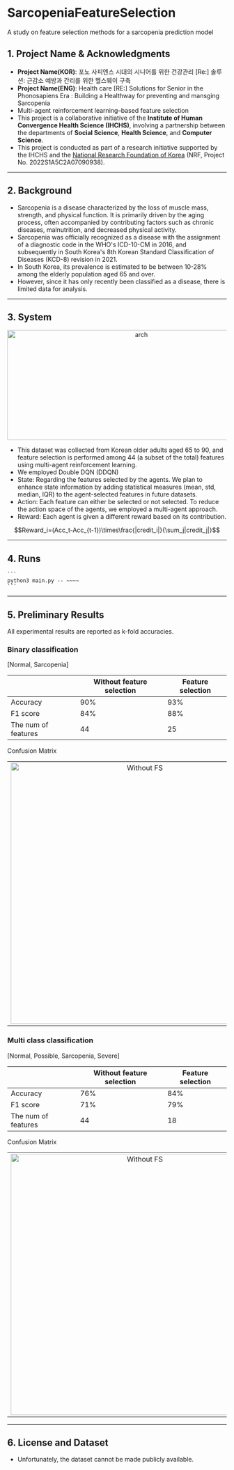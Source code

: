 # SarcopeniaFeatureSelection
A study on feature selection methods for a sarcopenia prediction model

## 1. Project Name & Acknowledgments
- **Project Name(KOR)**: 포노 사피엔스 시대의 시니어를 위한 건강관리 [Re:] 솔루션: 근감소 예방과 간리를 위한 헬스웨이 구축
- **Project Name(ENG)**: Health care [RE:] Solutions for Senior in the Phonosapiens Era : Building a Healthway for preventing and mansging Sarcopenia
- Multi-agent reinforcement learning–based feature selection
- This project is a collaborative initiative of the **Institute of Human Convergence Health Science (IHCHS)**, involving a partnership between the departments of **Social Science**, **Health Science**, and **Computer Science**.
- This project is conducted as part of a research initiative supported by the IHCHS and the [National Research Foundation of Korea](https://www.ntis.go.kr/ThSearchTotalList.do?sort=&ntisYn=&searchWord=2022S1A5C2A07090938&originalSearchWord=&originalSearchGubun=) (NRF, Project No. 2022S1A5C2A07090938).
---

## 2. Background
- Sarcopenia is a disease characterized by the loss of muscle mass, strength, and physical function. It is primarily driven by the aging process, often accompanied by contributing factors such as chronic diseases, malnutrition, and decreased physical activity.
- Sarcopenia was officially recognized as a disease with the assignment of a diagnostic code in the WHO's ICD-10-CM in 2016, and subsequently in South Korea's 8th Korean Standard Classification of Diseases (KCD-8) revision in 2021.
- In South Korea, its prevalence is estimated to be between 10-28% among the elderly population aged 65 and over.
- However, since it has only recently been classified as a disease, there is limited data for analysis.

---

## 3. System
<p align="center">
    <img width="600" height="253" alt="arch" src="https://github.com/user-attachments/assets/57d9626b-2020-4120-9ab0-27291d786ba7" />
</p>

- This dataset was collected from Korean older adults aged 65 to 90, and feature selection is performed among 44 (a subset of the total) features using multi-agent reinforcement learning.
- We employed Double DQN (DDQN)
- State: Regarding the features selected by the agents. We plan to enhance state information by adding statistical measures (mean, std, median, IQR) to the agent-selected features in future datasets.
- Action: Each feature can either be selected or not selected. To reduce the action space of the agents, we employed a multi-agent approach.
- Reward: Each agent is given a different reward based on its contribution.
```math
Reward_i=(Acc_t-Acc_{t-1})\times\frac{|credit_i|}{\sum_j|credit_j|}
```

---

## 4. Runs

    ```
    python3 main.py -- ~~~~
    ```

---

## 5. Preliminary Results
All experimental results are reported as k-fold accuracies.


### Binary classification
[Normal, Sarcopenia]

| | Without feature selection | Feature selection |
|---|---|---|
| Accuracy | 90% | 93% |
| F1 score | 84% | 88% |
| The num of features | 44 | 25 |

Confusion Matrix
<table>
  <tr>
    <td align="center"><img src="https://github.com/user-attachments/assets/4029bf58-094c-4854-91e9-e5f22c3738f2" alt="Without FS" width="600"></td>
    <td align="center"><img src="https://github.com/user-attachments/assets/7d97a42e-0c4d-4600-9636-ae7d9806e67c" alt="FS" width="600"></td>
  </tr>
</table>
 
 
### Multi class classification
[Normal, Possible, Sarcopenia, Severe]

| | Without feature selection | Feature selection |
|---|---|---|
| Accuracy | 76% | 84% |
| F1 score | 71% | 79% |
| The num of features | 44 | 18 |

Confusion Matrix
<table>
  <tr>
    <td align="center"><img src="https://github.com/user-attachments/assets/1b443f56-81dc-4e73-862f-896698880592" alt="Without FS" width="600"></td>
    <td align="center"><img src="https://github.com/user-attachments/assets/59fc2457-7c90-425e-a09d-f0d5e7ce09ae" alt="FS" width="600"></td>
  </tr>
</table>

---

## 6. License and Dataset
- Unfortunately, the dataset cannot be made publicly available.
